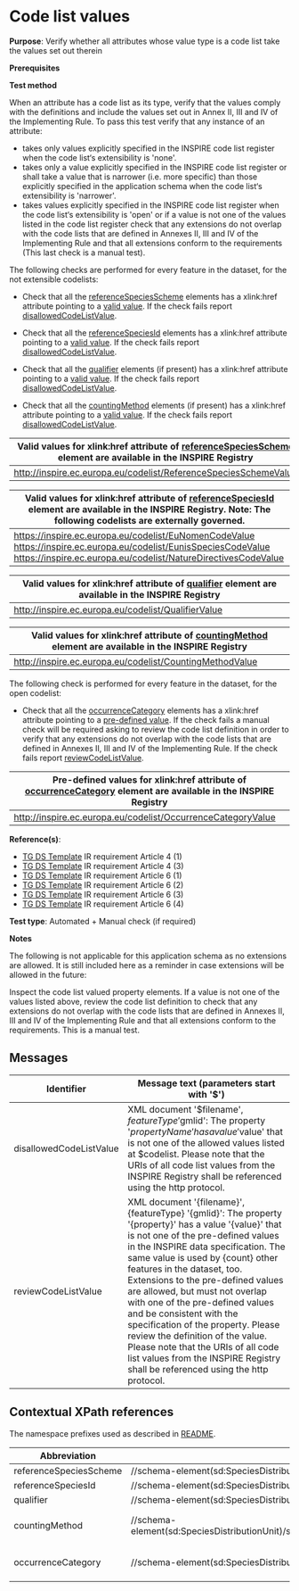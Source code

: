 # Code list values

**Purpose**: Verify whether all attributes whose value type is a code list take the values set out therein

**Prerequisites**

**Test method**

When an attribute has a code list as its type, verify that the values comply with the definitions and include the values set out in Annex II, III and IV of the Implementing Rule. To pass this test verify that any instance of an attribute:

* takes only values explicitly specified in the INSPIRE code list register when the code list‘s extensibility is 'none'.
* takes only a value explicitly specified in the INSPIRE code list register or shall take a value that is narrower (i.e. more specific) than those explicitly specified in the application schema when the code list‘s extensibility is 'narrower'.
* takes values explicitly specified in the INSPIRE code list register when the code list‘s extensibility is 'open' or if a value is not one of the values listed in the code list register check that any extensions do not overlap with the code lists that are defined in Annexes II, III and IV of the Implementing Rule and that all extensions conform to the requirements (This last check is a manual test).

The following checks are performed for every feature in the dataset, for the not extensible codelists:

* Check that all the [referenceSpeciesScheme](#referenceSpeciesScheme) elements has a xlink:href attribute pointing to a [valid value](#validValue1). If the check fails report [disallowedCodeListValue](#disallowedCodeListValue).

* Check that all the [referenceSpeciesId](#referenceSpeciesId) elements has a xlink:href attribute pointing to a [valid value](#validValue2). If the check fails report [disallowedCodeListValue](#disallowedCodeListValue).

* Check that all the [qualifier](#qualifier) elements (if present) has a xlink:href attribute pointing to a [valid value](#validValue3). If the check fails report [disallowedCodeListValue](#disallowedCodeListValue).

* Check that all the [countingMethod](#countingMethod) elements (if present) has a xlink:href attribute pointing to a [valid value](#validValue4). If the check fails report [disallowedCodeListValue](#disallowedCodeListValue).


| <a name="validValue1"></a> Valid values for xlink:href attribute of [referenceSpeciesScheme](#referenceSpeciesScheme) element are available in the INSPIRE Registry| 
| ---- | 
| http://inspire.ec.europa.eu/codelist/ReferenceSpeciesSchemeValue | 

| <a name="validValue2"></a> Valid values for xlink:href attribute of [referenceSpeciesId](#referenceSpeciesId) element are available in the INSPIRE Registry. Note: The following codelists are externally governed.| 
| ---- | 
| https://inspire.ec.europa.eu/codelist/EuNomenCodeValue <br> https://inspire.ec.europa.eu/codelist/EunisSpeciesCodeValue <br> https://inspire.ec.europa.eu/codelist/NatureDirectivesCodeValue|

| <a name="validValue3"></a> Valid values for xlink:href attribute of [qualifier](#qualifier) element are available in the INSPIRE Registry| 
| ---- | 
| http://inspire.ec.europa.eu/codelist/QualifierValue | 

| <a name="validValue4"></a> Valid values for xlink:href attribute of [countingMethod](#countingMethod) element are available in the INSPIRE Registry| 
| ---- | 
| http://inspire.ec.europa.eu/codelist/CountingMethodValue | 


The following check is performed for every feature in the dataset, for the open codelist:

* Check that all the [occurrenceCategory](#occurrenceCategory) elements has a xlink:href attribute pointing to a [pre-defined value](#preDefinedValue). If the check fails a manual check will be required asking to review the code list definition in order to verify that any extensions do not overlap with the code lists that are defined in Annexes II, III and IV of the Implementing Rule. If the check fails report [reviewCodeListValue](#reviewCodeListValue).

| <a name="preDefinedValue"></a> Pre-defined values for xlink:href attribute of [occurrenceCategory](#occurrenceCategory) element are available in the INSPIRE Registry| 
| ---- | 
| http://inspire.ec.europa.eu/codelist/OccurrenceCategoryValue | 


**Reference(s)**: 

* [TG DS Template](./README.md#ref_TG_DS_tmpl) IR requirement Article 4 (1)
* [TG DS Template](./README.md#ref_TG_DS_tmpl) IR requirement Article 4 (3)
* [TG DS Template](./README.md#ref_TG_DS_tmpl) IR requirement Article 6 (1)
* [TG DS Template](./README.md#ref_TG_DS_tmpl) IR requirement Article 6 (2)
* [TG DS Template](./README.md#ref_TG_DS_tmpl) IR requirement Article 6 (3)
* [TG DS Template](./README.md#ref_TG_DS_tmpl) IR requirement Article 6 (4)

**Test type**: Automated + Manual check (if required)

**Notes**

The following is not applicable for this application schema as no extensions are allowed. It is still included here as a reminder in case extensions will be allowed in the future:

Inspect the code list valued property elements. If a value is not one of the values listed above, review the code list definition to check that any extensions do not overlap with the code lists that are defined in Annexes II, III and IV of the Implementing Rule and that all extensions conform to the requirements. This is a manual test.

## Messages

Identifier  |  Message text (parameters start with '$')
---------------------------------------------------------- | -------------------------------------------------------------------------
disallowedCodeListValue <a name="disallowedCodeListValue"/> | XML document '$filename', $featureType '$gmlid': The property '$propertyName' has a value '$value' that is not one of the allowed values listed at $codelist. Please note that the URIs of all code list values from the INSPIRE Registry shall be referenced using the http protocol. 
reviewCodeListValue <a name="reviewCodeListValue"/> | XML document '{filename}', {featureType} '{gmlid}': The property '{property}' has a value '{value}' that is not one of the pre-defined values in the INSPIRE data specification. The same value is used by {count} other features in the dataset, too. Extensions to the pre-defined values are allowed, but must not overlap with one of the pre-defined values and be consistent with the specification of the property. Please review the definition of the value. Please note that the URIs of all code list values from the INSPIRE Registry shall be referenced using the http protocol. 

## Contextual XPath references

The namespace prefixes used as described in [README](./README.md#namespaces).

Abbreviation                                               |  XPath expression				|Multiplicity       |Voidable
---------------------------------------------------------- | -------------------------------|-------------------|---------
referenceSpeciesScheme <a name="referenceSpeciesScheme"></a>   | //schema-element(sd:SpeciesDistributionUnit)/sd:speciesName/sd:SpeciesNameType/sd:referenceSpeciesScheme | 1 | No
referenceSpeciesId <a name="referenceSpeciesId"></a>   | //schema-element(sd:SpeciesDistributionUnit)/sd:speciesName/sd:SpeciesNameType/sd:referenceSpeciesId | 1 | No
qualifier <a name="qualifier"></a> | //schema-element(sd:SpeciesDistributionUnit)sd:speciesName/sd:SpeciesNameType/sd:qualifier | 0..1 | Yes
countingMethod <a name="countingMethod"></a> | //schema-element(sd:SpeciesDistributionUnit)/sd:distributionInfo/sd:DistributionInfoType/sd:populationSize/sd:PopulationSizeType/sd:countingMethod | 1 (The parent is optional) | No
occurrenceCategory <a name ="occurrenceCategory"></a>	| //schema-element(sd:SpeciesDistributionUnit)/sd:distributionInfo/sd:DistributionInfoType/sd:occurrenceCategory/@xlink:href | 1 (The parent is optional) | No
